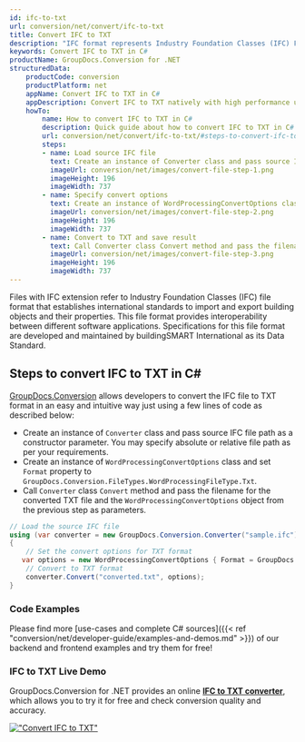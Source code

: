 ```yaml
---
id: ifc-to-txt
url: conversion/net/convert/ifc-to-txt
title: Convert IFC to TXT
description: "IFC format represents Industry Foundation Classes (IFC) File Format with .ifc extension. Learn how to convert IFC to TXT file programmatically in C# language using GroupDocs.Conversion for .NET library."
keywords: Convert IFC to TXT in C#
productName: GroupDocs.Conversion for .NET
structuredData:
    productCode: conversion
    productPlatform: net
    appName: Convert IFC to TXT in C#
    appDescription: Convert IFC to TXT natively with high performance using C# language and server side GroupDocs.Conversion for .NET APIs, without the use of any software like Microsoft or Open Office.
    howTo:
        name: How to convert IFC to TXT in C# 
        description: Quick guide about how to convert IFC to TXT in C# with high performance and accuracy.
        url: conversion/net/convert/ifc-to-txt/#steps-to-convert-ifc-to-txt-in-c
        steps:
        - name: Load source IFC file 
          text: Create an instance of Converter class and pass source IFC file path as a constructor parameter. You may specify absolute or relative file path as per your requirements. 
          imageUrl: conversion/net/images/convert-file-step-1.png
          imageHeight: 196
          imageWidth: 737
        - name: Specify convert options 
          text: Create an instance of WordProcessingConvertOptions class.
          imageUrl: conversion/net/images/convert-file-step-2.png
          imageHeight: 196
          imageWidth: 737
        - name: Convert to TXT and save result 
          text: Call Converter class Convert method and pass the filename for the converted HTML file and the WordProcessingConvertOptions object from the previous step as parameters.
          imageUrl: conversion/net/images/convert-file-step-3.png
          imageHeight: 196
          imageWidth: 737
---
```


Files with IFC extension refer to  Industry Foundation Classes (IFC) file format that establishes international standards to import and export building objects and their properties. This file format provides interoperability between different software applications. Specifications for this file format are developed and maintained by buildingSMART International as its Data Standard.

## Steps to convert IFC to TXT in C#

[GroupDocs.Conversion](https://products.groupdocs.com/conversion/net) allows developers to convert the IFC file to TXT format in an easy and intuitive way just using a few lines of code as described below:

* Create an instance of `Converter` class and pass source IFC file path as a constructor parameter. You may specify absolute or relative file path as per your requirements. 
* Create an instance of `WordProcessingConvertOptions` class and set `Format` property to `GroupDocs.Conversion.FileTypes.WordProcessingFileType.Txt`.
* Call `Converter` class `Convert` method and pass the filename for the converted TXT file and the `WordProcessingConvertOptions` object from the previous step as parameters.

```csharp
// Load the source IFC file
using (var converter = new GroupDocs.Conversion.Converter("sample.ifc"))
{
    // Set the convert options for TXT format
   var options = new WordProcessingConvertOptions { Format = GroupDocs.Conversion.FileTypes.WordProcessingFileType.Txt };
    // Convert to TXT format
    converter.Convert("converted.txt", options);
}
```

### Code Examples

Please find more [use-cases and complete C# sources]({{< ref "conversion/net/developer-guide/examples-and-demos.md" >}}) of our backend and frontend examples and try them for free!

### IFC to TXT Live Demo

GroupDocs.Conversion for .NET provides an online [**IFC to TXT converter**](https://products.groupdocs.app/conversion/ifc-to-txt), which allows you to try it for free and check conversion quality and accuracy.

[!["Convert IFC to TXT"](conversion/net/images/convert-to-txt/convert-ifc-to-txt.png)](https://products.groupdocs.app/conversion/ifc-to-txt)